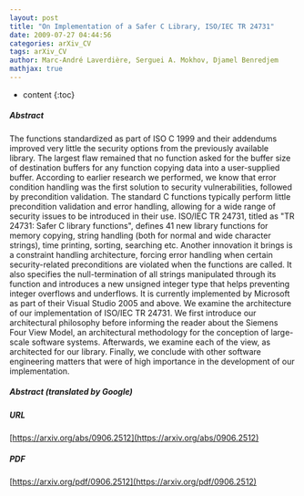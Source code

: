```yaml
---
layout: post
title: "On Implementation of a Safer C Library, ISO/IEC TR 24731"
date: 2009-07-27 04:44:56
categories: arXiv_CV
tags: arXiv_CV
author: Marc-André Laverdière, Serguei A. Mokhov, Djamel Benredjem
mathjax: true
---
```


* content
{:toc}

##### Abstract
The functions standardized as part of ISO C 1999 and their addendums improved very little the security options from the previously available library. The largest flaw remained that no function asked for the buffer size of destination buffers for any function copying data into a user-supplied buffer. According to earlier research we performed, we know that error condition handling was the first solution to security vulnerabilities, followed by precondition validation. The standard C functions typically perform little precondition validation and error handling, allowing for a wide range of security issues to be introduced in their use. ISO/IEC TR 24731, titled as "TR 24731: Safer C library functions", defines 41 new library functions for memory copying, string handling (both for normal and wide character strings), time printing, sorting, searching etc. Another innovation it brings is a constraint handling architecture, forcing error handling when certain security-related preconditions are violated when the functions are called. It also specifies the null-termination of all strings manipulated through its function and introduces a new unsigned integer type that helps preventing integer overflows and underflows. It is currently implemented by Microsoft as part of their Visual Studio 2005 and above. We examine the architecture of our implementation of ISO/IEC TR 24731. We first introduce our architectural philosophy before informing the reader about the Siemens Four View Model, an architectural methodology for the conception of large-scale software systems. Afterwards, we examine each of the view, as architected for our library. Finally, we conclude with other software engineering matters that were of high importance in the development of our implementation.

##### Abstract (translated by Google)


##### URL
[https://arxiv.org/abs/0906.2512](https://arxiv.org/abs/0906.2512)

##### PDF
[https://arxiv.org/pdf/0906.2512](https://arxiv.org/pdf/0906.2512)


